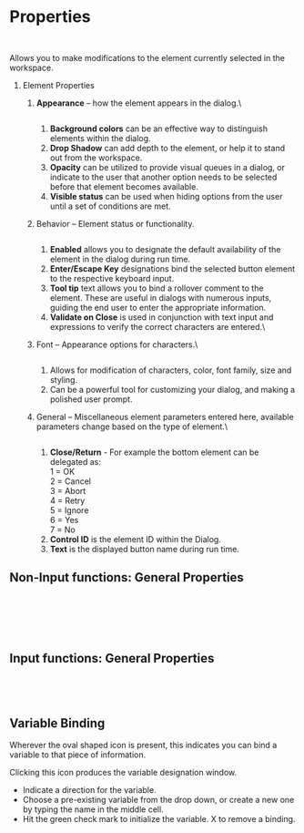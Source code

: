 # Properties

<div>

<figure><img src="../../../../../.gitbook/assets/image (36) (1) (1).png" alt=""><figcaption></figcaption></figure>

 

<figure><img src="../../../../../.gitbook/assets/image (38) (1) (1).png" alt=""><figcaption></figcaption></figure>

</div>

Allows you to make modifications to the element currently selected in the workspace.

1. Element Properties
   1.  **Appearance** – how the element appears in the dialog.\


       <figure><img src="../../../../../.gitbook/assets/image (42) (1) (1).png" alt=""><figcaption></figcaption></figure>

       1. **Background colors** can be an effective way to distinguish elements within the dialog.
       2. **Drop Shadow** can add depth to the element, or help it to stand out from the workspace.
       3. **Opacity** can be utilized to provide visual queues in a dialog, or indicate to the user that another option needs to be selected before that element becomes available.
       4. **Visible status** can be used when hiding options from the user until a set of conditions are met.
   2.  Behavior – Element status or functionality.



       <figure><img src="../../../../../.gitbook/assets/image (65) (1).png" alt=""><figcaption></figcaption></figure>

       1. **Enabled** allows you to designate the default availability of the element in the dialog during run time.
       2. **Enter/Escape Key** designations bind the selected button element to the respective keyboard input.
       3. **Tool tip** text allows you to bind a rollover comment to the element. These are useful in dialogs with numerous inputs, guiding the end user to enter the appropriate information.
       4. **Validate on Close** is used in conjunction with text input and expressions to verify the correct characters are entered.\

   3.  Font – Appearance options for characters.\




       <figure><img src="../../../../../.gitbook/assets/image (4) (1) (1).png" alt=""><figcaption></figcaption></figure>

       1. Allows for modification of characters, color, font family, size and styling.
       2. Can be a powerful tool for customizing your dialog, and making a polished user prompt.
   4.  General – Miscellaneous element parameters entered here, available parameters change based on the type of element.\




       <figure><img src="../../../../../.gitbook/assets/image (5) (1) (1).png" alt=""><figcaption></figcaption></figure>

       1. **Close/Return** - For example the bottom element can be delegated as: \
          1 = OK \
          2 = Cancel \
          3 = Abort \
          4 = Retry \
          5 = Ignore \
          6 = Yes \
          7 = No
       2. **Control ID** is the element ID within the Dialog.
       3. **Text** is the displayed button name during run time.

## Non-Input functions: General Properties

<div>

<figure><img src="../../../../../.gitbook/assets/image (22) (1) (1).png" alt=""><figcaption></figcaption></figure>

 

<figure><img src="../../../../../.gitbook/assets/image (23) (1) (1).png" alt=""><figcaption></figcaption></figure>

</div>

<div>

<figure><img src="../../../../../.gitbook/assets/image (24) (1) (1).png" alt=""><figcaption></figcaption></figure>

 

<figure><img src="../../../../../.gitbook/assets/image (25) (1) (1).png" alt=""><figcaption></figcaption></figure>

</div>

<div>

<figure><img src="../../../../../.gitbook/assets/image (26) (1) (1).png" alt=""><figcaption></figcaption></figure>

 

<figure><img src="../../../../../.gitbook/assets/image (27) (1) (1).png" alt=""><figcaption></figcaption></figure>

</div>

## Input functions: General Properties

<div>

<figure><img src="../../../../../.gitbook/assets/image (6) (1) (1).png" alt=""><figcaption></figcaption></figure>

 

<figure><img src="../../../../../.gitbook/assets/image (7) (1) (1).png" alt=""><figcaption></figcaption></figure>

</div>

<div>

<figure><img src="../../../../../.gitbook/assets/image (8) (1) (1).png" alt=""><figcaption></figcaption></figure>

 

<figure><img src="../../../../../.gitbook/assets/image (9) (1) (1).png" alt=""><figcaption></figcaption></figure>

</div>

## Variable Binding

Wherever the oval shaped icon is present, this indicates you can bind a variable to that piece of information.

Clicking this icon produces the variable designation window.

* Indicate a direction for the variable.
* Choose a pre-existing variable from the drop down, or create a new one by typing the name in the middle cell.
* Hit the green check mark to initialize the variable. X to remove a binding.

<figure><img src="../../../../../.gitbook/assets/image (11) (1) (1).png" alt=""><figcaption></figcaption></figure>
